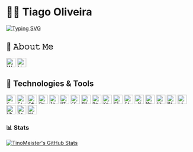 # 🧑‍💻 Tiago Oliveira

<a href="https://git.io/typing-svg">
  <img align="center" src="https://readme-typing-svg.herokuapp.com?font=Fira+Code&duration=3500&pause=500&center=true&vCenter=true&width=435&lines=Hi+There!+%F0%9F%91%8B;I'm+Tiago+Oliveira;AKA+TinoMeister!+%F0%9F%98%8E" alt="Typing SVG" />
</a>

## 📖 𝙰𝚋𝚘𝚞𝚝 𝙼𝚎

[<img title="Website" height="25" src="https://www.svgrepo.com/show/513303/globe-1.svg">](https://tinomeister.com)
[<img title="Linkedin" height="25" src="https://www.svgrepo.com/show/452051/linkedin.svg">](https://www.linkedin.com/in/tinomeister/)

## 🔧 Technologies & Tools

<code><img title="C" height="25" src="https://cdn.jsdelivr.net/gh/devicons/devicon/icons/c/c-original.svg"></code>
<code><img title="C++" height="25" src="https://cdn.jsdelivr.net/gh/devicons/devicon/icons/cplusplus/cplusplus-original.svg"></code>
<code><img title="C#" height="25" src="https://cdn.jsdelivr.net/gh/devicons/devicon/icons/csharp/csharp-original.svg"></code>
<code><img title="Python" height="25" src="https://cdn.jsdelivr.net/gh/devicons/devicon/icons/python/python-original.svg"></code>
<code><img title="Javascript" height="25" src="https://cdn.jsdelivr.net/gh/devicons/devicon/icons/javascript/javascript-original.svg"></code>
<code><img title="HTML5" height="25" src="https://cdn.jsdelivr.net/gh/devicons/devicon/icons/html5/html5-original.svg"></code>
<code><img title="CSS" height="25" src="https://cdn.jsdelivr.net/gh/devicons/devicon/icons/css3/css3-original.svg"></code>
<code><img title="PHP" height="25" src="https://cdn.jsdelivr.net/gh/devicons/devicon/icons/php/php-original.svg"></code>
<code><img title="React" height="25" src="https://cdn.jsdelivr.net/gh/devicons/devicon/icons/react/react-original.svg"></code>
<code><img title="Kotlin" height="25" src="https://cdn.jsdelivr.net/gh/devicons/devicon/icons/kotlin/kotlin-original.svg"></code>
<code><img title="Flutter" height="25" src="https://cdn.jsdelivr.net/gh/devicons/devicon/icons/flutter/flutter-original.svg"></code>
<code><img title="Git" height="25" src="https://cdn.jsdelivr.net/gh/devicons/devicon/icons/git/git-original.svg"></code>
<code><img title=".NetCore" height="25" src="https://cdn.jsdelivr.net/gh/devicons/devicon/icons/dotnetcore/dotnetcore-original.svg"></code>
<code><img title="MySQL" height="25" src="https://cdn.jsdelivr.net/gh/devicons/devicon/icons/mysql/mysql-original-wordmark.svg"></code>
<code><img title="Visual Studio Code" height="25" src="https://cdn.jsdelivr.net/gh/devicons/devicon/icons/vscode/vscode-original.svg"></code>
<code><img title="Microsoft Visual Studio" height="25" src="https://cdn.jsdelivr.net/gh/devicons/devicon/icons/visualstudio/visualstudio-plain.svg"></code>
<code><img title="Linux" height="25" src="https://cdn.jsdelivr.net/gh/devicons/devicon/icons/linux/linux-original.svg"></code>
<code><img title="Ubuntu" height="25" src="https://cdn.jsdelivr.net/gh/devicons/devicon/icons/ubuntu/ubuntu-plain.svg"></code>
<code><img title="RaspberryPi" height="25" src="https://cdn.jsdelivr.net/gh/devicons/devicon/icons/raspberrypi/raspberrypi-original.svg"></code>
<code><img title="Windows" height="25" src="https://cdn.jsdelivr.net/gh/devicons/devicon/icons/windows8/windows8-original.svg"></code>

<!--
### 🗣️ Language
### 🕸️ Web
### 📱 Phone
### 🔥 Frameworks
### 🧰 Environment
-->

### 📊 Stats
[![TinoMeister's GitHub Stats](https://github-readme-stats.vercel.app/api?username=TinoMeister\&show_icons=true\&theme=dark#gh-dark-mode-only)](https://github.com/TinoMeister/github-readme-stats#responsive-card-theme#gh-dark-mode-only)

<!--
**TinoMeister/TinoMeister** is a ✨ _special_ ✨ repository because its `README.md` (this file) appears on your GitHub profile.

Here are some ideas to get you started:

- 🔭 I’m currently working on ...
- 🌱 I’m currently learning ...
- 👯 I’m looking to collaborate on ...
- 🤔 I’m looking for help with ...
- 💬 Ask me about ...
- 📫 How to reach me: ...
- 😄 Pronouns: ...
- ⚡ Fun fact: ...
-->
